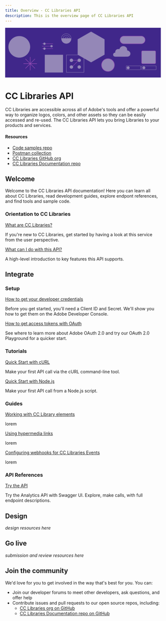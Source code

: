 ```yaml
---
title: Overview - CC Libraries API
description: This is the overview page of CC Libraries API
---
```


<Hero slots="image, heading, text" background="rgb(64, 34, 138)"/>

![Hero image](./illustration.png)

# CC Libraries API

CC Libraries are accessible across all of Adobe's tools and offer a powerful way to organize logos, colors, and other assets so they can be easily accessed and re-used. The CC Libraries API lets you bring Libraries to your products and services.

<Resources slots="heading, links"/>

#### Resources

- [Code samples repo](https://github.com/cc-libraries-api/code-samples)
- [Postman collection](https://github.com/cc-libraries-api/api-docs/blob/master/adobe_cc_libraries_apis.postman_collection.json)
- [CC Libraries GitHub org](https://github.com/cc-libraries-api)
- [CC Libraries Documentation repo](https://github.com/AdobeDocs/cc-libraries-api)

## Welcome

Welcome to the CC Libraries API documentation! Here you can learn all about CC Libraries, read development guides, explore endpont references, and find tools and sample code.

<DiscoverBlock slots="heading, link, text"/>

### Orientation to CC Libraries

[What are CC Libraries?]()

If you're new to CC Libraries, get started by having a look at this service from the user perspective.

<DiscoverBlock slots="link, text"/>

[What can I do with this API?]()

A high-level introduction to key features this API supports.

## Integrate

<DiscoverBlock slots="heading, link, text"/>

### Setup

[How to get your developer credentials]()

Before you get started, you'll need a Client ID and Secret. We'll show you how to get them on the Adobe Developer Console.

<DiscoverBlock slots="link, text"/>

[How to get access tokens with OAuth]()

See where to learn more about Adobe OAuth 2.0 and try our OAuth 2.0 Playground for a quicker start.

<DiscoverBlock slots="heading, link, text"/>

### Tutorials

[Quick Start with cURL]()

Make your first API call via the cURL command-line tool.

<DiscoverBlock slots="link, text"/>

[Quick Start with Node.js]()

Make your first API call from a Node.js script.

<DiscoverBlock slots="heading, link, text"/>

### Guides

[Working with CC Library elements]()

lorem

<DiscoverBlock slots="link, text"/>

[Using hypermedia links]()

lorem

<DiscoverBlock slots="link, text"/>

[Configuring webhooks for CC Libraries Events]()

lorem

<DiscoverBlock slots="heading, link, text"/>

### API References

[Try the API](api/)

Try the Analytics API with Swagger UI. Explore, make calls, with full endpoint descriptions.

## Design

_design resources here_

## Go live

_submission and review resources here_

## Join the community

We'd love for you to get involved in the way that's best for you. You can:

- Join our developer forums to meet other developers, ask questions, and offer help
- Contribute issues and pull requests to our open source repos, including:
  - [CC Libraries org on GitHub](https://github.com/cc-libraries-api)
  - [CC Libraries Documentation repo on GitHub](https://github.com/AdobeDocs/cc-libraries-api)
